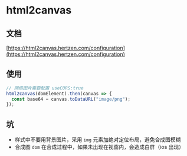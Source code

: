 # html2canvas

## 文档
[https://html2canvas.hertzen.com/configuration](https://html2canvas.hertzen.com/configuration)

## 使用
```js
// 网络图片需要配置 useCORS:true
html2canvas(domElement).then(canvas => {
  const base64 = canvas.toDataURL("image/png");
});
```

## 坑

- 样式中不要用背景图片，采用 `img` 元素加绝对定位布局，避免合成图模糊
- 合成图 `dom` 在合成过程中，如果未出现在视窗内，会造成白屏（ios 出现）
